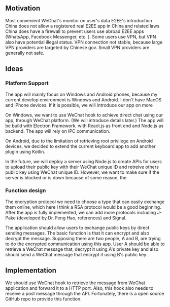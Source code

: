 ## Motivation
Most convenient WeChat's monitor on user's data
E2EE's introduction
China does not allow a registered real E2EE app in China and related laws
China does have a firewall to prevent users use abroad E2EE apps (WhatsApp, Facebook Messenger, etc. ). Some users use VPN, but  VPN also have potential illegal status. VPN connection not stable, because large VPN providers are targeted by Chinese gov. Small VPN providers are generally not safe. 
## Ideas

### Platform Support
The app will mainly focus on Windows and Android phones, because my current develop environment is Windows and Android. I don't have MacOS and iPhone devices. If it is possible, we will introduce our app on more 

On Windows, we want to use WeChat hook to achieve direct chat using our app, through WeChat platform. (We will introduce details later.)  The app will be build with Electron Framework, with React.js as front end and Node.js as backend. The app will rely on IPC communication. 

On Android, due to the limitation of retrieving root privilege on Android devices, we decided to extend the current keyboard app to add another plugin using Kotlin. 

In the future, we will deploy a server using Node.js to create APIs for users to upload their public key with their WeChat unique ID and retreive others public key using WeChat unique ID. However, we want to make sure if the server is blocked or is down because of some reason, the 
### Function design
The encryption protocol we need to choose a type that can easily exchange them online, which here I think a RSA protocol would be a good beginning. After the app is fully implemented, we can add more protocols including J-Pake (developed by Dr. Feng Hao, references) and Signal. 

The application should allow users to exchange public keys by direct sending messages. The basic function is that it can encrypt and also decrypt the message. Supposing there are two people, A and B, are trying to do the encrypted communication using this app. User A should be able to retrieve a WeChat message that, decrypt it using A's private key and also should send a WeChat message that encrypt it using B's public key. 



## Implementation 
We should use WeChat hook to retrieve the message from WeChat application and forward it to a HTTP port. Also, this hook also needs to receive a post message through the API. Fortunately, there is a open source GitHub repo to provide this function. 



